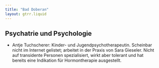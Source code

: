 ```yaml
---
title: "Bad Doberan"
layout: gtrr.liquid
---
```

## Psychatrie und Psychologie
* Antje Tuchscherer: Kinder- und Jugendpsychotherapeutin. Scheinbar nicht im Internet gelistet; arbeitet in der Praxis von Sara Gieseler. Nicht auf transidente Personen spezialisiert, wirkt aber tolerant und hat bereits eine Indikation für Hormontherapie ausgestellt.
